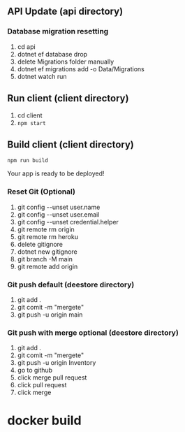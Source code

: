 ## API Update (api directory)

### Database migration resetting

1. cd api
2. dotnet ef database drop
3. delete Migrations folder manually
4. dotnet ef migrations add <name> -o Data/Migrations
5. dotnet watch run

## Run client (client directory)

1. cd client
2. `npm start`

## Build client (client directory)
`npm run build`

Your app is ready to be deployed!

### Reset Git (Optional)

1. git config  --unset user.name
2. git config  --unset user.email
3. git config  --unset credential.helper
4. git remote rm origin
5. git remote rm heroku
6. delete gitignore
7. dotnet new gitignore
8. git branch -M main
9. git remote add origin <gitrepourl>

### Git push default (deestore directory)

1. git add .
2. git comit -m "mergete"
3. git push -u origin main

### Git push with merge optional (deestore directory)

1. git add .
2. git comit -m "mergete"
3. git push -u origin Inventory
4. go to github
5. click merge pull request
6. click pull request
7. click merge


<!-- "build": "(if exist ..\\API\\wwwroot rmdir /s /q ..\\API\\wwwroot) && react-scripts build && move build ../API/wwwroot", -->

# docker build
